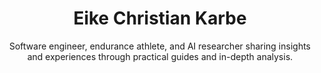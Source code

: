 ---
title: "Eike Christian Karbe"
subtitle: "Software engineer, endurance athlete, and AI researcher sharing insights and experiences through practical guides and in-depth analysis."
devnotesDescription: "Explore software development practices, coding devnotesniques, and performance optimization with real-world examples."
enduranceDescription: "Evidence-based endurance training strategies for running and cycling based on scientific research and practical experience."
aiDescription: "Insights into artificial intelligence developments and practical applications for various domains."
---